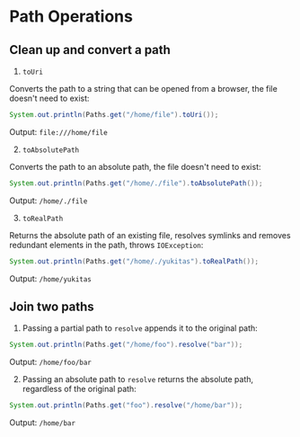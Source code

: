 # Path Operations

## Clean up and convert a path

1. `toUri`

  Converts the path to a string that can be opened from a browser, the file doesn't need to exist:

  ```java
  System.out.println(Paths.get("/home/file").toUri());
  ```

  Output: `file:///home/file`

2. `toAbsolutePath`

  Converts the path to an absolute path, the file doesn't need to exist:

  ```java
  System.out.println(Paths.get("/home/./file").toAbsolutePath());
  ```

  Output: `/home/./file`

3. `toRealPath`

  Returns the absolute path of an existing file, resolves symlinks and removes redundant elements in the path, throws `IOException`:

  ```java
  System.out.println(Paths.get("/home/./yukitas").toRealPath());
  ```

  Output: `/home/yukitas`

## Join two paths

1. Passing a partial path to `resolve` appends it to the original path:

  ```java
  System.out.println(Paths.get("/home/foo").resolve("bar"));
  ```

  Output: `/home/foo/bar`

2. Passing an absolute path to `resolve` returns the absolute path, regardless of the original path:

  ```java
  System.out.println(Paths.get("foo").resolve("/home/bar"));
  ```

  Output: `/home/bar`
